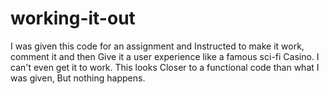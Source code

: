 # working-it-out
I was given this code for an assignment and 
Instructed to make it work, comment it and then 
Give it a user experience like a famous sci-fi
Casino. I can't even get it to work. This looks 
Closer to a functional code than what I was given,
But nothing happens.
